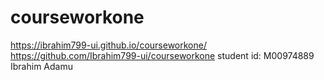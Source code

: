 # courseworkone
https://ibrahim799-ui.github.io/courseworkone/
https://github.com/Ibrahim799-ui/courseworkone
student id: M00974889
Ibrahim Adamu
